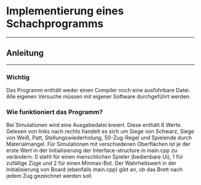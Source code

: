 # Implementierung eines Schachprogramms
****
## Anleitung
****
### Wichtig
Das Programm enthält weder einen Compiler noch eine ausführbare Datei. 
Alle eigenen Versuche müssen mit eigener Software durchgeführt werden.

### Wie funktioniert das Programm?
Bei Simulationen wird eine Ausgabedatei kreiert. 
Diese enthält 6 Werte. 
Gelesen von links nach rechts handelt es sich um Siege von Schwarz, Siege von Weiß, Patt, Stellungswiederholung, 50-Zug-Regel und Spielende durch Materialmangel. 
Für Simulationen mit verschiedenen Oberflächen ist je der erste Wert in der Initialisierung der Interface-structure in main.cpp zu verändern. 
0 steht für einen menschlichen Spieler (bedienbare Ui), 1 für zufällige Züge und 2 für einen Minmax-Bot. 
Der Wahrheitswert in der Initialisierung von Board (ebenfalls main.cpp) gibt an, ob das Brett nach jedem Zug gezeichnet werden soll.


